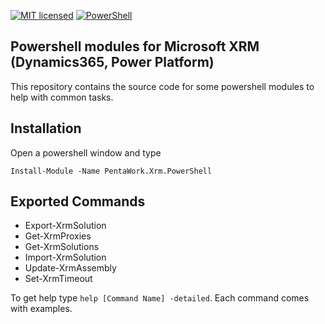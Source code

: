 [![MIT licensed](https://img.shields.io/badge/license-MIT-blue.svg)](https://github.com/pentawork-solutions/PentaWork.Xrm.PowerShell/blob/main/LICENSE) 
[![PowerShell](https://img.shields.io/powershellgallery/v/PentaWork.Xrm.PowerShell)](https://www.powershellgallery.com/packages/PentaWork.Xrm.PowerShell)

Powershell modules for Microsoft XRM (Dynamics365, Power Platform)
------------------

This repository contains the source code for some powershell modules to help with common tasks.

Installation
---

Open a powershell window and type

```
Install-Module -Name PentaWork.Xrm.PowerShell 
```

Exported Commands
---

- Export-XrmSolution
- Get-XrmProxies
- Get-XrmSolutions
- Import-XrmSolution
- Update-XrmAssembly
- Set-XrmTimeout

To get help type ```help [Command Name] -detailed```. Each command comes with examples. 